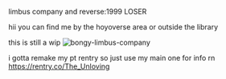 limbus company and reverse:1999 LOSER

hii you can find me by the hoyoverse area or outside the library

this is still a wip
![bongy-limbus-company](https://github.com/user-attachments/assets/2a059f67-ea2e-4f01-b103-df8c8c62a1fd)

i gotta remake my pt rentry so just use my main one for info rn https://rentry.co/The_Unloving
<!--
**dreamerofhumanwholeness/dreamerofhumanwholeness** is a ✨ _special_ ✨ repository because its `README.md` (this file) appears on your GitHub profile.

Here are some ideas to get you started:

- 🔭 I’m currently working on ...
- 🌱 I’m currently learning ...
- 👯 I’m looking to collaborate on ...
- 🤔 I’m looking for help with ...
- 💬 Ask me about ...
- 📫 How to reach me: ...
- 😄 Pronouns: ...
- ⚡ Fun fact: ...
-->
